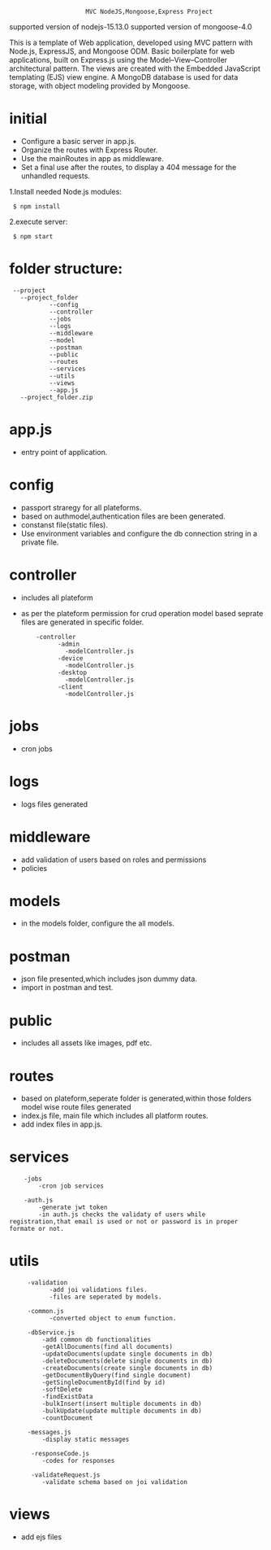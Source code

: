                          MVC NodeJS,Mongoose,Express Project


supported version of nodejs-15.13.0
supported version of mongoose-4.0

This is a template of Web application, developed using MVC pattern with Node.js, ExpressJS, and Mongoose ODM. 
Basic boilerplate for web applications, built on Express.js using the Model–View–Controller architectural pattern.
The views are created with the Embedded JavaScript templating (EJS) view engine.
A MongoDB database is used for data storage, with object modeling provided by Mongoose.

# initial
- Configure a basic server in app.js.
- Organize the routes with Express Router.
- Use the mainRoutes in app as middleware.
- Set a final use after the routes, to display a 404 message for the unhandled requests.

1.Install needed Node.js modules:
     
     $ npm install
2.execute server:
     
     $ npm start	

# folder structure:

     --project
       --project_folder
               --config
               --controller
               --jobs
               --logs
               --middleware
               --model
               --postman
               --public
               --routes
               --services
               --utils
               --views
               --app.js
       --project_folder.zip

# app.js
- entry point of application.

# config
- passport straregy for all plateforms.
- based on authmodel,authentication files are been generated.
- constanst file(static files).
- Use environment variables and configure the db connection string in a private file.

# controller
- includes all plateform
- as per the plateform permission for crud operation model based seprate files are generated in specific folder.

     	  -controller
     	        -admin
     	          -modelController.js
     	        -device
     	          -modelController.js
     	        -desktop
     	          -modelController.js
     	        -client
     	          -modelController.js
     

# jobs
- cron jobs


# logs
- logs files generated


# middleware
- add validation of users based on roles and permissions
- policies


# models
- in the models folder, configure the all models.


# postman
- json file presented,which includes json dummy data.
- import in postman and test.

# public 
- includes all assets like images, pdf etc.
 

# routes
- based on plateform,seperate folder is generated,within those folders model wise route files generated
- index.js file, main file which includes all platform routes.
- add index files in app.js.


# services

     	-jobs
       		-cron job services
      
     	-auth.js
       		-generate jwt token
       		-in auth.js checks the validaty of users while registration,that email is used or not or password is in proper formate or not.


# utils
	     -validation
     		   -add joi validations files.
     		   -files are seperated by models.
     
     	 -common.js
       		   -converted object to enum function.
     
     	 -dbService.js
       		 -add common db functionalities
     	  	 -getAllDocuments(find all documents)
     	  	 -updateDocuments(update single documents in db)
     	  	 -deleteDocuments(delete single documents in db)
     	  	 -createDocuments(create single documents in db)
     	  	 -getDocumentByQuery(find single document)
			 -getSingleDocumentById(find by id)
     	  	 -softDelete
     	  	 -findExistData
     	  	 -bulkInsert(insert multiple documents in db)
     	  	 -bulkUpdate(update multiple documents in db)
     	  	 -countDocument
     
     	 -messages.js
  		     -display static messages

	      -responseCode.js
  		     -codes for responses

	      -validateRequest.js
  		     -validate schema based on joi validation


# views
- add ejs files


 


 

 
